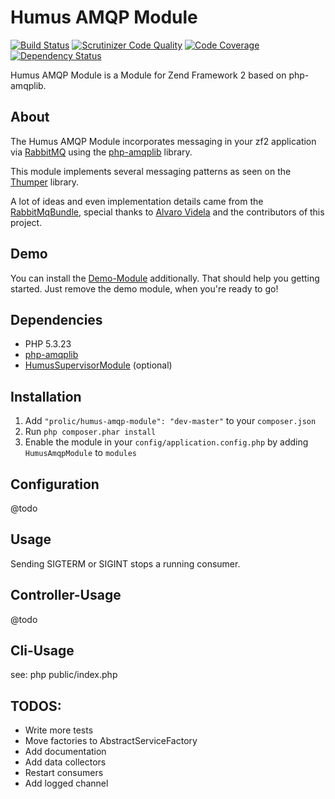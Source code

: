 Humus AMQP Module
=================

[![Build Status](https://travis-ci.org/prolic/HumusAmqpModule.svg)](https://travis-ci.org/prolic/HumusAmqpModule)
[![Scrutinizer Code Quality](https://scrutinizer-ci.com/g/prolic/HumusAmqpModule/badges/quality-score.png?b=master)](https://scrutinizer-ci.com/g/prolic/HumusAmqpModule/?branch=master)
[![Code Coverage](https://scrutinizer-ci.com/g/prolic/HumusAmqpModule/badges/coverage.png?b=master)](https://scrutinizer-ci.com/g/prolic/HumusAmqpModule/?branch=master)
[![Dependency Status](http://www.versioneye.com/user/projects/53c69599a54f97bc3c00000a/badge.svg?style=flat)](http://www.versioneye.com/user/projects/53c69599a54f97bc3c00000a)

Humus AMQP Module is a Module for Zend Framework 2 based on php-amqplib.

About
-----

The Humus AMQP Module incorporates messaging in your zf2 application via [RabbitMQ](http://www.rabbitmq.com/) using the [php-amqplib](http://github.com/videlalvaro/php-amqplib) library.

This module implements several messaging patterns as seen on the [Thumper](https://github.com/videlalvaro/Thumper) library.

A lot of ideas and even implementation details came from the [RabbitMqBundle](https://github.com/videlalvaro/RabbitMqBundle), special thanks to [Alvaro Videla](https://github.com/videlalvaro) and the contributors of this project.

Demo
----

You can install the [Demo-Module](https://github.com/prolic/HumusAmqpDemoModule) additionally. That should help you getting started. Just remove the demo module, when you're ready to go!

Dependencies
------------

 - PHP 5.3.23
 - [php-amqplib](https://github.com/videlalvaro/php-amqplib)
 - [HumusSupervisorModule](https://github.com/prolic/HumusSupervisorModule) (optional)

Installation
------------

 1.  Add `"prolic/humus-amqp-module": "dev-master"` to your `composer.json`
 2.  Run `php composer.phar install`
 3.  Enable the module in your `config/application.config.php` by adding `HumusAmqpModule` to `modules`

Configuration
-------------

@todo

Usage
-----

Sending SIGTERM or SIGINT stops a running consumer.

Controller-Usage
----------------

@todo

Cli-Usage
---------

see: php public/index.php

TODOS:
------

 - Write more tests
 - Move factories to AbstractServiceFactory
 - Add documentation
 - Add data collectors
 - Restart consumers
 - Add logged channel
